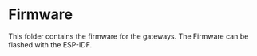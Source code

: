 # Firmware

This folder contains the firmware for the gateways. The Firmware can be flashed with the ESP-IDF.